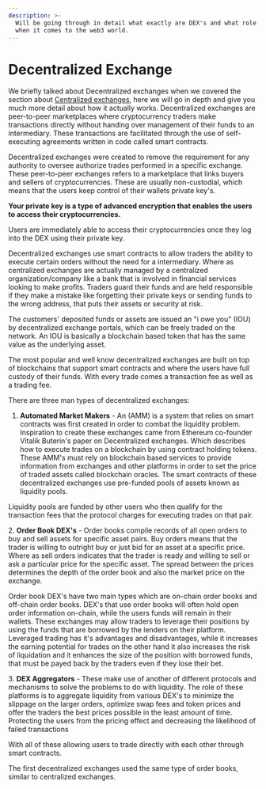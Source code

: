 ```yaml
---
description: >-
  Will be going through in detail what exactly are DEX's and what role they play
  when it comes to the web3 world.
---
```


# Decentralized Exchange

We briefly talked about Decentralized exchanges when we covered the section about [Centralized exchanges](../tradfi/modern-monetary-theory/centralized-exchange.md), here we will go in depth and give you much more detail about how it actually works. Decentralized exchanges are peer-to-peer marketplaces where cryptocurrency traders make transactions directly without handing over management of their funds to an intermediary. These transactions are facilitated through the use of self-executing agreements written in code called smart contracts.&#x20;

Decentralized exchanges were created to remove the requirement for any authority to oversee authorize trades performed in a specific exchange. These peer-to-peer exchanges refers to a marketplace that links buyers and sellers of cryptocurrencies. These are usually non-custodial, which means that the users keep control of their wallets private key's.&#x20;

**Your private key is a type of advanced encryption that enables the users to access their cryptocurrencies.**&#x20;

Users are immediately able to access their cryptocurrencies once they log into the DEX using their private key.&#x20;

Decentralized exchanges use smart contracts to allow traders the ability to execute certain orders without the need for a intermediary. Where as centralized exchanges are actually managed by a centralized organization/company like a bank that is involved in financial services looking to make profits. Traders guard their funds and are held responsible if they make a mistake like forgetting their private keys or sending funds to the wrong address, that puts their assets or security at risk.&#x20;

The customers' deposited funds or assets are issued an "i owe you" (IOU) by decentralized exchange portals, which can be freely traded on the network. An IOU is basically a blockchain based token that has the same value as the underlying asset.&#x20;

The most popular and well know decentralized exchanges are built on top of blockchains that support smart contracts and where the users have full custody of their funds. With every trade comes a transaction fee as well as a trading fee.&#x20;

There are three man types of decentralized exchanges:&#x20;

1. **Automated Market Makers** - An (AMM) is a system that relies on smart contracts was first created in order to combat the liquidity problem. Inspiration to create these exchanges came from Ethereum co-founder Vitalik Buterin's paper on Decentralized exchanges. Which describes how to execute trades on a blockchain by using contract holding tokens. These AMM's must rely on blockchain based services to provide information from exchanges and other platforms in order to set the price of traded assets called blockchain oracles. The smart contracts of these decentralized exchanges use pre-funded pools of assets known as liquidity pools.&#x20;

&#x20;     Liquidity pools are funded by other users who then qualify for the transaction fees that the protocol charges for executing trades on that pair.&#x20;

&#x20; 2\. **Order Book DEX's** - Order books compile records of all open orders to buy and sell assets             for specific asset pairs. Buy orders means that the trader is willing to outright buy or just bid for an asset at a specific price. Where as sell orders indicates that the trader is ready and willing to sell or ask a particular price for the specific asset. The spread between the prices determines the depth of the order book and also the market price on the exchange.

&#x20;Order book DEX's have two main types which are on-chain order books and off-chain order books. DEX's that use order books will often hold open order information on-chain, while the users funds will remain in their wallets. These exchanges may allow traders to leverage their positions by using the funds that are borrowed by the lenders on their platform. Leveraged trading has it's advantages and disadvantages, while it increases the earning potential for trades on the other hand it also increases the risk of liquidation and it enhances the size of the position with borrowed funds, that must be payed back by the traders even if they lose their bet.&#x20;

&#x20;  3\. **DEX Aggregators** - These make use of another of different protocols and mechanisms to solve the problems to do with liquidity. The role of these platforms is to aggregate liquidity from various DEX's to minimize the slippage on the larger orders, optimize swap fees and token prices and offer the traders the best prices possible in the least amount of time. Protecting the users from the pricing effect and decreasing the likelihood of failed transactions&#x20;

&#x20;

&#x20;With all of these allowing users to trade directly with each other through smart contracts.&#x20;

The first decentralized exchanges used the same type of order books, similar to centralized exchanges.&#x20;
